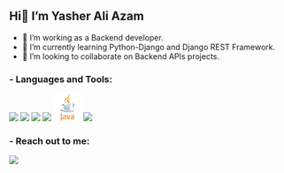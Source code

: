 
## Hi👋 I’m Yasher Ali Azam 
- 👀 I’m working as a Backend developer.
- 🌱 I’m currently learning Python-Django and Django REST Framework.
- 💞️ I’m looking to collaborate on Backend APIs projects.

### - Languages and Tools:
<span><img style="display:inline" src="https://img.icons8.com/color/50/000000/html-5.png"/></span>
<img style="display:inline" src="https://img.icons8.com/color/50/000000/css3.png"/>
<img style="display:inline" src="https://img.icons8.com/color/50/000000/python.png"/>
<img style="display:inline" src="https://img.icons8.com/color/50/000000/django.png"/>
<img src="https://raw.githubusercontent.com/github/explore/5b3600551e122a3277c2c5368af2ad5725ffa9a1/topics/java/java.png" width="50" height="50" alt="java logo">
<img src="https://img.icons8.com/color/48/000000/git.png"/>

### - Reach out to me:
<a href="https://www.linkedin.com/in/yasher-ali-azam-9804421a9/" target="_blank"><img src="https://img.icons8.com/color/48/000000/linkedin.png"/></a>
